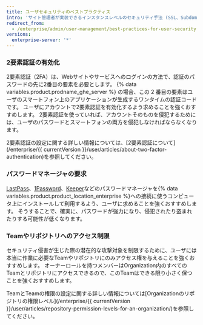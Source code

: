 ```yaml
---
title: ユーザセキュリティのベストプラクティス
intro: 'サイト管理者が実装できるインスタンスレベルのセキュリティ手法 (SSL、Subdomain Isolation、ファイアウォールの設定) 以外に、{% data variables.product.product_location_enterprise %} の保護に役立つ、ユーザが行えるステップがあります。'
redirect_from:
  - /enterprise/admin/user-management/best-practices-for-user-security
versions:
  enterprise-server: '*'
---
```


### 2要素認証の有効化

2要素認証（2FA）は、Webサイトやサービスへのログインの方法で、認証のパスワードの先に2番目の要素を必要とします。 {% data variables.product.prodname_ghe_server %} の場合、この 2 番目の要素はユーザのスマートフォン上のアプリケーションが生成するワンタイムの認証コードです。 ユーザにアカウントで2要素認証を有効化するよう求めることを強くおすすめします。 2要素認証を使っていれば、アカウントそのものを侵犯するためには、ユーザのパスワードとスマートフォンの両方を侵犯しなければならなくなります。

2要素認証の設定に関する詳しい情報については、[2要素認証について](/enterprise/{{ currentVersion }}/user/articles/about-two-factor-authentication)を参照してください。

### パスワードマネージャの要求

[LastPass](https://lastpass.com/)、[1Password](https://1password.com/)、[Keeper](https://keepersecurity.com/)などのパスワードマネージャを{% data variables.product.product_location_enterprise %}への接続に使うコンピュータ上にインストールして利用するよう、ユーザに求めることを強くおすすめします。 そうすることで、確実に、パスワードが強力になり、侵犯されたり盗まれたりする可能性が低くなります。

### Teamやリポジトリへのアクセス制限

セキュリティ侵害が生じた際の潜在的な攻撃対象を制限するために、ユーザには本当に作業に必要なTeamやリポジトリにのみアクセス権を与えることを強くおすすめします。 オーナーロールを持つメンバーはOrganization内のすべてのTeamとリポジトリにアクセスできるので、このTeamはできる限り小さく保つことを強くおすすめします。

TeamとTeamの権限の設定に関する詳しい情報については[Organizationのリポジトリの権限レベル](/enterprise/{{ currentVersion }}/user/articles/repository-permission-levels-for-an-organization/)を参照してください。
